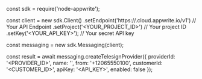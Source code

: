 const sdk = require('node-appwrite');

const client = new sdk.Client()
    .setEndpoint('https://<REGION>.cloud.appwrite.io/v1') // Your API Endpoint
    .setProject('<YOUR_PROJECT_ID>') // Your project ID
    .setKey('<YOUR_API_KEY>'); // Your secret API key

const messaging = new sdk.Messaging(client);

const result = await messaging.createTelesignProvider({
    providerId: '<PROVIDER_ID>',
    name: '<NAME>',
    from: '+12065550100',
    customerId: '<CUSTOMER_ID>',
    apiKey: '<API_KEY>',
    enabled: false
});
